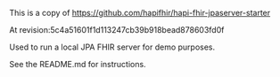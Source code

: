 This is a copy of https://github.com/hapifhir/hapi-fhir-jpaserver-starter

At revision:5c4a51601f1d113247cb39b918bead878603fd0f

Used to run a local JPA FHIR server for demo purposes.

See the README.md for instructions.